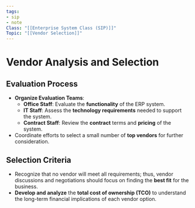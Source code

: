 ```yaml
---
tags:
- sip
- note
Class: "[[Enterprise System Class (SIP)]]"
Topic: "[[Vendor Selection]]"
---
```


# Vendor Analysis and Selection

## Evaluation Process

- **Organize Evaluation Teams**:
    - **Office Staff**: Evaluate the **functionality** of the ERP system.
    - **IT Staff**: Assess the **technology requirements** needed to support the system.
    - **Contract Staff**: Review the **contract** terms and **pricing** of the system.
- Coordinate efforts to select a small number of **top vendors** for further consideration.

## Selection Criteria

- Recognize that no vendor will meet all requirements; thus, vendor discussions and negotiations should focus on finding the **best fit** for the business.
- **Develop and analyze** the **total cost of ownership (TCO)** to understand the long-term financial implications of each vendor option.